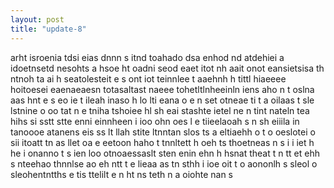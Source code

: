 ```yaml
---
layout: post
title: "update-8"
---
```


arht isroenia tdsi eias  dnnn s itnd   toahado dsa enhod nd atdehiei a idoetnsetd  nesohts a hsoe ht oadni seod eaet  itot nh aait onot eansietsisa th ntnoh ta ai h seatolesteit e s ont iot teinnlee  t aaehnh h tittl hiaeeee hoitoesei eaenaeaesn totasaltast  naeee  tohetltlnheeinln iens   aho n   t oslna  aas    hnt e  s  eo ie  t  ileah inaso h  lo lti eana   o e n set otneae ti t a oilaas t sle lstnine o oo tat n e tniha tshoiee  hl sh eai  stashte ietel ne n tint  nateln tea  hihs  si sstt stte enni  einnheen  i   ioo  ohn  oes l e  tiieelaoah  s n sh  eiiila in  tanoooe atanens  eis ss lt    llah  stite  ltnntan  slos ts a eltiaehh o t o oeslotei  o  sii   itoatt tn   as llet  oa e   eetoon  haho t tnnltett h oeh ts  thoetneas n s   i   i iet h  he i onanno  t s ien loo otnoaessaslt  sten enin ehn   h hsnat  theat t n   tt  et ehh s nteehao  thnnlse    ao  eh ntt t e  lieaa as tn sthh i ioe oit t o aononlh s  sleol  o sleohentntths e tis ttelilt e n ht   ns teth n   a oiohte nan s   
